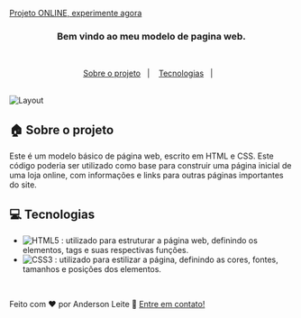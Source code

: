 [Projeto ONLINE, experimente agora](https://anderdev-github.github.io/Projeto-Pagina-Inicial-Loja/) <br>


<h3 align="center">
  Bem vindo ao meu modelo de pagina web.
</h3>

<br>

<p align="center">
  <a href="#house-Sobre-o-projeto">Sobre o projeto</a>&nbsp;&nbsp;&nbsp;|&nbsp;&nbsp;&nbsp;
  <a href="#computer-Tecnologias">Tecnologias</a>&nbsp;&nbsp;&nbsp;|&nbsp;&nbsp;&nbsp;
</p>

<br>

<img alt="Layout" src="https://raw.githubusercontent.com/anderdev-GitHub/Projeto-Pagina-Inicial-Loja/d5e6f16fb88e2d3f0610268855690740d8548301/assets/img-readme-project.png">
<br>


## :house: Sobre o projeto

Este é um modelo básico de página web, escrito em HTML e CSS. Este código poderia ser utilizado como base para construir uma página inicial de uma loja online, com informações e links para outras páginas importantes do site.
<br>

## :computer: Tecnologias

- ![HTML5](https://img.shields.io/badge/-HTML5-E34F26?style=flat-square&logo=html5&logoColor=white) : utilizado para estruturar a página web, definindo os elementos, tags e suas respectivas funções.
- ![CSS3](https://img.shields.io/badge/-CSS3-1572B6?style=flat-square&logo=css3) : utilizado para estilizar a página, definindo as cores, fontes, tamanhos e posições dos elementos.

<br>





Feito com ♥ por Anderson Leite :wave: [Entre em contato!](https://www.linkedin.com/in/andersondiasleite/)
